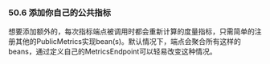 ### 50.6 添加你自己的公共指标

想要添加额外的，每次指标端点被调用时都会重新计算的度量指标，只需简单的注册其他的PublicMetrics实现bean(s)。默认情况下，端点会聚合所有这样的beans，通过定义自己的MetricsEndpoint可以轻易改变这种情况。
